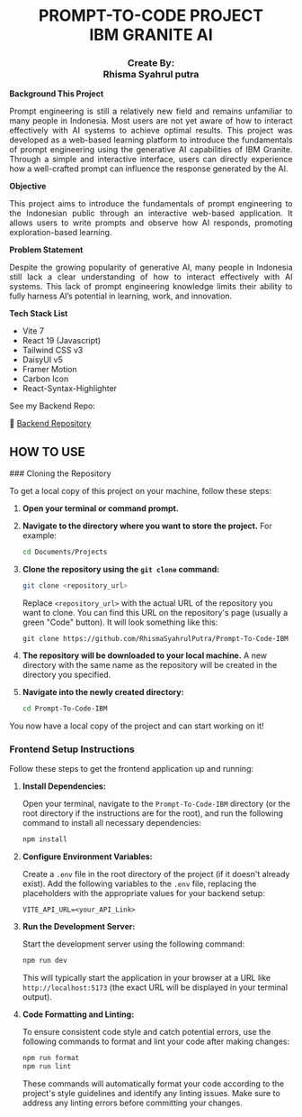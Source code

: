 <h1 align="center">PROMPT-TO-CODE PROJECT<br/>IBM GRANITE AI</h1>

<h3 align="center">Create By: <br/>Rhisma Syahrul putra</h3>

**Background This Project**

<p align="justify">Prompt engineering is still a relatively new field and remains unfamiliar to many people in Indonesia. Most users are not yet aware of how to interact effectively with AI systems to achieve optimal results. This project was developed as a web-based learning platform to introduce the fundamentals of prompt engineering using the generative AI capabilities of IBM Granite. Through a simple and interactive interface, users can directly experience how a well-crafted prompt can influence the response generated by the AI.</p>

**Objective**

<p align="justify">This project aims to introduce the fundamentals of prompt engineering to the Indonesian public through an interactive web-based application. It allows users to write prompts and observe how AI responds, promoting exploration-based learning.</p>

**Problem Statement**

<p align="justify">Despite the growing popularity of generative AI, many people in Indonesia still lack a clear understanding of how to interact effectively with AI systems. This lack of prompt engineering knowledge limits their ability to fully harness AI’s potential in learning, work, and innovation.</p>

**Tech Stack List**

- Vite 7
- React 19 (Javascript)
- Tailwind CSS v3
- DaisyUI v5
- Framer Motion
- Carbon Icon
- React-Syntax-Highlighter

<p align="justify">See my Backend Repo:</p>

🔗 [Backend Repository](https://github.com/RhismaSyahrulPutra/backend-ai)

<h2>HOW TO USE</h2>
### Cloning the Repository

To get a local copy of this project on your machine, follow these steps:

1.  **Open your terminal or command prompt.**

2.  **Navigate to the directory where you want to store the project.** For example:

    ```bash
    cd Documents/Projects
    ```

3.  **Clone the repository using the `git clone` command:**

    ```bash
    git clone <repository_url>
    ```

    Replace `<repository_url>` with the actual URL of the repository you want to clone. You can find this URL on the repository's page (usually a green "Code" button). It will look something like this:

    ```
    git clone https://github.com/RhismaSyahrulPutra/Prompt-To-Code-IBM
    ```

4.  **The repository will be downloaded to your local machine.** A new directory with the same name as the repository will be created in the directory you specified.

5.  **Navigate into the newly created directory:**

    ```bash
    cd Prompt-To-Code-IBM
    ```

You now have a local copy of the project and can start working on it!

### Frontend Setup Instructions

Follow these steps to get the frontend application up and running:

1.  **Install Dependencies:**

    Open your terminal, navigate to the `Prompt-To-Code-IBM` directory (or the root directory if the instructions are for the root), and run the following command to install all necessary dependencies:

    ```bash
    npm install
    ```

2.  **Configure Environment Variables:**

    Create a `.env` file in the root directory of the project (if it doesn't already exist). Add the following variables to the `.env` file, replacing the placeholders with the appropriate values for your backend setup:

    ```
    VITE_API_URL=<your_API_Link>
    ```

3.  **Run the Development Server:**

    Start the development server using the following command:

    ```bash
    npm run dev
    ```

    This will typically start the application in your browser at a URL like `http://localhost:5173` (the exact URL will be displayed in your terminal output).

4.  **Code Formatting and Linting:**

    To ensure consistent code style and catch potential errors, use the following commands to format and lint your code after making changes:

    ```bash
    npm run format
    npm run lint
    ```

    These commands will automatically format your code according to the project's style guidelines and identify any linting issues. Make sure to address any linting errors before committing your changes.
